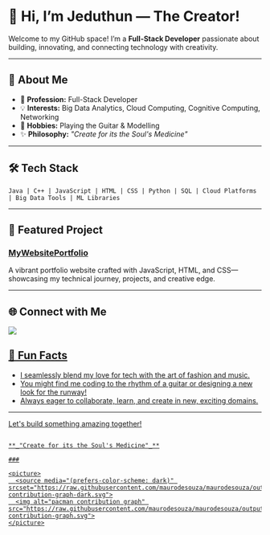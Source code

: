 # 👋 Hi, I’m Jeduthun — The Creator!

Welcome to my GitHub space! I’m a **Full-Stack Developer** passionate about building, innovating, and connecting technology with creativity.

---

## 👤 About Me

- 🚀 **Profession:** Full-Stack Developer
- 💡 **Interests:** Big Data Analytics, Cloud Computing, Cognitive Computing, Networking 
- 🎸 **Hobbies:** Playing the Guitar & Modelling
- ✨ **Philosophy:** _"Create for its the Soul's Medicine"_

---

## 🛠️ Tech Stack

```
Java | C++ | JavaScript | HTML | CSS | Python | SQL | Cloud Platforms | Big Data Tools | ML Libraries
```

---

## 💼 Featured Project

### [MyWebsitePortfolio](https://jeduthunidemudia.netlify.app)
A vibrant portfolio website crafted with JavaScript, HTML, and CSS—showcasing my technical journey, projects, and creative edge.

---

## 🌐 Connect with Me

<a href="https://www.linkedin.com/in/jeduthun-idemudia-116309288" target="blank">
  <img src=
- [Portfolio Website](https://jeduthunidemudia.netlify.app)

---

## 🎨 Fun Facts

- I seamlessly blend my love for tech with the art of fashion and music.
- You might find me coding to the rhythm of a guitar or designing a new look for the runway!
- Always eager to collaborate, learn, and create in new, exciting domains.

---

Let's build something amazing together!

```

**_"Create for its the Soul's Medicine"_**

###

<picture>
  <source media="(prefers-color-scheme: dark)" srcset="https://raw.githubusercontent.com/maurodesouza/maurodesouza/output/pacman-contribution-graph-dark.svg">
  <img alt="pacman contribution graph" src="https://raw.githubusercontent.com/maurodesouza/maurodesouza/output/pacman-contribution-graph.svg">
</picture>
